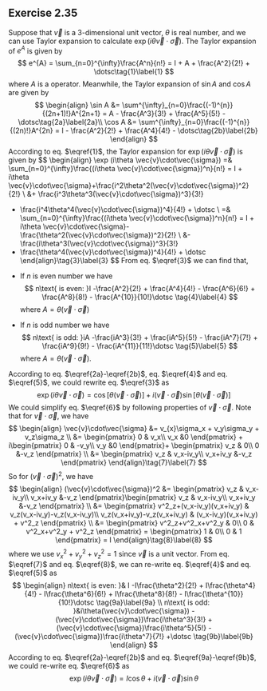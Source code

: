 ## Exercise 2.35

Suppose that $\vec{v}$ is a 3-dimensional unit vector, $\theta$ is real number, and we can use Taylor expansion to calculate $\exp (i\theta \vec{v}\cdot\vec{\sigma})$. The Taylor expansion of $e^{A}$ is given by
$$
e^{A} = \sum_{n=0}^{\infty}\frac{A^n}{n!} = I + A + \frac{A^2}{2!} + \dotsc\tag{1}\label{1}
$$
where $A$ is a operator. Meanwhile, the Taylor expansion of $\sin A$ and $\cos A$ are given by
$$
\begin{align}
\sin A &= \sum^{\infty}_{n=0}\frac{(-1)^{n}}{(2n+1)!}A^{2n+1}  = A - \frac{A^3}{3!} + \frac{A^5}{5!} - \dotsc\tag{2a}\label{2a}\\
\cos A &= \sum^{\infty}_{n=0}\frac{(-1)^{n}}{(2n)!}A^{2n} = I - \frac{A^2}{2!} + \frac{A^4}{4!} - \dotsc\tag{2b}\label{2b}
\end{align}
$$
According to eq. $\eqref{1}$, the Taylor expansion for $\exp (i\theta \vec{v}\cdot\vec{\sigma})$ is given by
$$
\begin{align}
\exp (i\theta \vec{v}\cdot\vec{\sigma}) =& \sum_{n=0}^{\infty}\frac{(i\theta \vec{v}\cdot\vec{\sigma})^n}{n!} = I + i\theta \vec{v}\cdot\vec{\sigma}+\frac{i^2\theta^2(\vec{v}\cdot\vec{\sigma})^2}{2!} \\
&+ \frac{i^3\theta^3(\vec{v}\cdot\vec{\sigma})^3}{3!} 
+ \frac{i^4\theta^4(\vec{v}\cdot\vec{\sigma})^4}{4!} + \dotsc \\
=& \sum_{n=0}^{\infty}\frac{(i\theta \vec{v}\cdot\vec{\sigma})^n}{n!} = I + i\theta \vec{v}\cdot\vec{\sigma}-\frac{\theta^2(\vec{v}\cdot\vec{\sigma})^2}{2!} \\
&- \frac{i\theta^3(\vec{v}\cdot\vec{\sigma})^3}{3!} 
+ \frac{\theta^4(\vec{v}\cdot\vec{\sigma})^4}{4!} + \dotsc
\end{align}\tag{3}\label{3}
$$
From eq. $\eqref{3}$ we can find that, 

* If $n$​ is even number we have
  $$
  n\text{ is even: }I -\frac{A^2}{2!} + \frac{A^4}{4!} - \frac{A^6}{6!} + \frac{A^8}{8!} - \frac{A^{10}}{10!}\dotsc \tag{4}\label{4}
  $$
  where $A = \theta(\vec{v}\cdot\vec{\sigma})$

* If $n$ is odd number we have
  $$
  n\text{ is odd: }iA -\frac{iA^3}{3!} + \frac{iA^5}{5!} - \frac{iA^7}{7!} + \frac{iA^9}{9!} - \frac{iA^{11}}{11!}\dotsc \tag{5}\label{5}
  $$
  where $A = \theta(\vec{v}\cdot\vec{\sigma})$. 

According to eq. $\eqref{2a}-\eqref{2b}$, eq. $\eqref{4}$ and eq. $\eqref{5}$, we could rewrite eq. $\eqref{3}$ as
$$
\exp (i\theta \vec{v}\cdot\vec{\sigma}) = \cos {[\theta(\vec{v}\cdot\vec{\sigma})]} + i(\vec{v}\cdot\vec{\sigma}) \sin {[\theta(\vec{v}\cdot\vec{\sigma})]}\tag{6}\label{6}
$$
We could simplify eq. $\eqref{6}$ by following properties of $\vec{v}\cdot\vec{\sigma}$. Note that for $\vec{v}\cdot\vec{\sigma}$, we have
$$
\begin{align}
\vec{v}\cdot\vec{\sigma} &= v_{x}\sigma_x + v_y\sigma_y + v_z\sigma_z \\
&= \begin{pmatrix}
0 & v_x\\ v_x &0
\end{pmatrix} + i\begin{pmatrix}
0 & -v_y\\ v_y &0
\end{pmatrix}+ \begin{pmatrix}
v_z & 0\\ 0 &-v_z
\end{pmatrix} \\
&= \begin{pmatrix}
v_z & v_x-iv_y\\ v_x+iv_y &-v_z
\end{pmatrix}
\end{align}\tag{7}\label{7}
$$
So for $(\vec{v}\cdot\vec{\sigma})^2$, we have
$$
\begin{align}
(\vec{v}\cdot\vec{\sigma})^2 &= \begin{pmatrix}
v_z & v_x-iv_y\\ v_x+iv_y &-v_z
\end{pmatrix}\begin{pmatrix}
v_z & v_x-iv_y\\ v_x+iv_y &-v_z
\end{pmatrix} \\
&= \begin{pmatrix}
v^2_z+(v_x-iv_y)(v_x+iv_y) & v_z(v_x-iv_y)-v_z(v_x-iv_y)\\ 
v_z(v_x+iv_y)-v_z(v_x+iv_y) & (v_x-iv_y)(v_x+iv_y) + v^2_z
\end{pmatrix} \\
&= \begin{pmatrix}
v^2_z+v^2_x+v^2_y & 0\\ 
0 & v^2_x+v^2_y + v^2_z
\end{pmatrix} = \begin{pmatrix}
1 & 0\\ 
0 & 1
\end{pmatrix} = I
\end{align}\tag{8}\label{8}
$$
where we use $v^2_x+v^2_y+v^2_z = 1$ since $\vec{v}$ is a unit vector. From eq. $\eqref{7}$ and eq. $\eqref{8}$, we can re-write eq. $\eqref{4}$ and eq. $\eqref{5}$​ as
$$
\begin{align}
n\text{ is even: }& I -I\frac{\theta^2}{2!} + I\frac{\theta^4}{4!} - I\frac{\theta^6}{6!} + I\frac{\theta^8}{8!} - I\frac{\theta^{10}}{10!}\dotsc \tag{9a}\label{9a} \\
n\text{ is odd: }&i\theta(\vec{v}\cdot\vec{\sigma}) -(\vec{v}\cdot\vec{\sigma})\frac{i\theta^3}{3!} + (\vec{v}\cdot\vec{\sigma})\frac{i\theta^5}{5!} - (\vec{v}\cdot\vec{\sigma})\frac{i\theta^7}{7!} +\dotsc \tag{9b}\label{9b}
\end{align}
$$
According to eq. $\eqref{2a}-\eqref{2b}$ and eq. $\eqref{9a}-\eqref{9b}$, we could re-write eq. $\eqref{6}$ as
$$
\exp (i\theta \vec{v}\cdot\vec{\sigma}) = I\cos {\theta} + i(\vec{v}\cdot\vec{\sigma}) \sin {\theta} \tag{10}
$$
